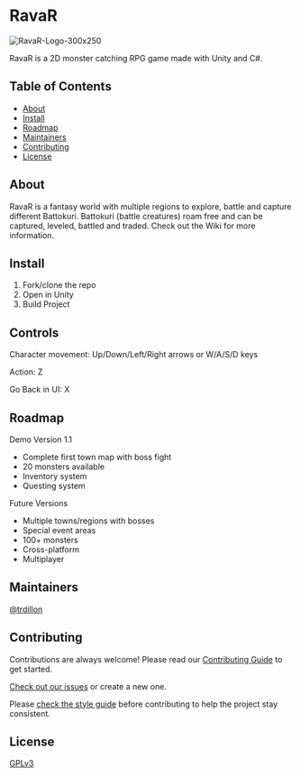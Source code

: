# RavaR

![RavaR-Logo-300x250](https://user-images.githubusercontent.com/26350151/111030359-239c7c80-8445-11eb-8e8d-f1d71a5a2752.png)


RavaR is a 2D monster catching RPG game made with Unity and C#.

## Table of Contents

- [About](#about)
- [Install](#install)
- [Roadmap](#roadmap)
- [Maintainers](#maintainers)
- [Contributing](#contributing)
- [License](#license)

## About

RavaR is a fantasy world with multiple regions to explore, battle and capture different Battokuri. Battokuri (battle creatures) roam free and can be captured, leveled, battled and traded. Check out the Wiki for more information.

## Install

1. Fork/clone the repo
2. Open in Unity
3. Build Project

## Controls

Character movement: Up/Down/Left/Right arrows or W/A/S/D keys

Action: Z

Go Back in UI: X

## Roadmap

Demo Version 1.1
- Complete first town map with boss fight
- 20 monsters available
- Inventory system
- Questing system

Future Versions
- Multiple towns/regions with bosses
- Special event areas
- 100+ monsters
- Cross-platform
- Multiplayer

## Maintainers

[@trdillon](https://github.com/trdillon)

## Contributing

Contributions are always welcome! Please read our [Contributing Guide](https://github.com/trdillon/ravar/blob/master/CONTRIBUTING.md) to get started.

[Check out our issues](https://github.com/trdillon/ravar/issues) or create a new one.

Please [check the style guide](https://github.com/trdillon/ravar/blob/master/Docs/style_guide.md) before contributing to help the project stay consistent.

## License

[GPLv3](LICENSE)
